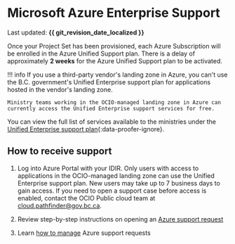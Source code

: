# Microsoft Azure Enterprise Support

Last updated: **{{ git_revision_date_localized }}**

Once your Project Set has been provisioned, each Azure Subscription will be enrolled in the Azure Unified Support plan. There is a delay of approximately **2 weeks** for the Azure Unified Support plan to be activated.

!!! info
    If you use a third-party vendor's landing zone in Azure, you can't use the B.C. government's Unified Enterprise support plan for applications hosted in the vendor's landing zone.  

    Ministry teams working in the OCIO-managed landing zone in Azure can currently access the Unified Enterprise support services for free. 

You can view the full list of services available to the ministries under the [Unified Enterprise support plan](https://www.microsoft.com/en-IN/microsoft-unified/plan-details){:data-proofer-ignore}.

## How to receive support

1. Log into Azure Portal with your IDIR. Only users with access to applications in the OCIO-managed landing zone can use the Unified Enterprise support plan. New users may take up to 7 business days to gain access. If you need to open a support case before access is enabled, contact the OCIO Public cloud team at <cloud.pathfinder@gov.bc.ca>.

2. Review step-by-step instructions on opening an [Azure support request](https://learn.microsoft.com/en-us/azure/azure-portal/supportability/how-to-create-azure-support-request)

3. Learn [how to manage](https://learn.microsoft.com/en-us/azure/azure-portal/supportability/how-to-manage-azure-support-request) Azure support requests